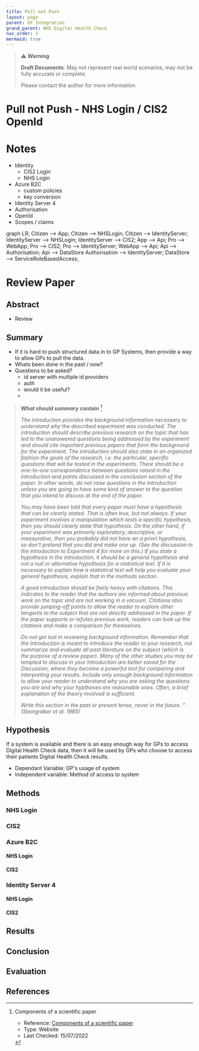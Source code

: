 ```yaml
---
title: Pull not Push
layout: page
parent: GP Integration
grand_parent: NHS Digital Health Check
nav_order: 3
mermaid: true
---
```


> ⚠️ **Warning**
>  
> **Draft Documents**: May not represent real world scenarios, may not be fully accurate or complete.
>
> Please contact the author for more information.


# Pull not Push - NHS Login / CIS2 OpenId

# Notes
- Identity 
  - CIS2 Login
  - NHS Login
- Azure B2C
  - custom policies
  - key conversion
- Identity Server 4
- Authorisation
- OpenId
- Scopes / claims

<div class="mermaid">
graph LR;
    Citizen --> App;
    Citizen --> NHSLogin;
    Citizen --> IdentityServer;
    IdentityServer --> NHSLogin;
    IdentityServer --> CIS2;
    App --> Api;
    Pro --> WebApp;
    Pro  --> CIS2;
    Pro --> IdentityServer;
    WebApp --> Api;
    Api --> Authorisation;
    Api --> DataStore
    Authorisation --> IdentityServer;
    DataStore --> ServiceRoleBasedAccess;
</div>

# Review Paper
## Abstract
- Review

## Summary
- If it is hard to push structured data in to GP Systems, then provide a way to allow GPs to pull the data.
- Whats been done in the past / now?
- Questions to be asked?
  - id server with multiple id providers
  - auth 
  - would it be useful?
  - 

> ***What should summary contain*** [^what-in-summary]
> 
> *The introduction provides the background information necessary to understand why the described experiment was conducted.  The introduction should describe previous research on the topic that has led to the unanswered questions being addressed by the experiment and should cite important previous papers that form the background for the experiment.  The introduction should also state in an organized fashion the goals of the research, i.e. the particular, specific questions that will be tested in the experiments.  There should be a one-to-one correspondence between questions raised in the introduction and points discussed in the conclusion section of the paper.  In other words, do not raise questions in the introduction unless you are going to have some kind of answer to the question that you intend to discuss at the end of the paper.*
> 
> *You may have been told that every paper must have a hypothesis that can be clearly stated.  That is often true, but not always.  If your experiment involves a manipulation which tests a specific hypothesis, then you should clearly state that hypothesis.  On the other hand, if your experiment was primarily exploratory, descriptive, or measurative, then you probably did not have an a priori hypothesis, so don't pretend that you did and make one up.  (See the discussion in the introduction to Experiment 4 for more on this.)  If you state a hypothesis in the introduction, it should be a general hypothesis and not a null or alternative hypothesis for a statistical test.  If it is necessary to explain how a statistical test will help you evaluate your general hypothesis, explain that in the methods section.* 
> 
> *A good introduction should be fairly heavy with citations.  This indicates to the reader that the authors are informed about previous work on the topic and are not working in a vacuum.  Citations also provide jumping-off points to allow the reader to explore other tangents to the subject that are not directly addressed in the paper.  If the paper supports or refutes previous work, readers can look up the citations and make a comparison for themselves.*
> 
> *Do not get lost in reviewing background information. Remember that the Introduction is meant to introduce the reader to your research, not summarize and evaluate all past literature on the subject (which is the purpose of a review paper). Many of the other studies you may be tempted to discuss in your Introduction are better saved for the Discussion, where they become a powerful tool for comparing and interpreting your results. Include only enough background information to allow your reader to understand why you are asking the questions you are and why your hyptheses are reasonable ones. Often, a brief explanation of the theory involved is sufficient.*
> 
> *Write this section in the past or present tense, never in the future. " (Steingraber et al. 1985)*

## Hypothesis
If a system is available and there is an easy enough way for GPs to access Digital Health Check data, then it will be used by GPs who choose to access their patients Digital Health Check results.

- Dependant Variable: GP's usage of system
- Independent variable: Method of access to system

## Methods

### NHS Login
### CIS2 
### Azure B2C
#### NHS Login
#### CIS2


### Identity Server 4
#### NHS Login
#### CIS2

## Results

## Conclusion

## Evaluation

## References

[^what-in-summary]: Components of a scientific paper

    - Reference: [Components of a scientific paper][what-in-summary]
    - Type: Website
    - Last Checked: 15/07/2022


[what-in-summary]: https://researchguides.library.vanderbilt.edu/c.php?g=69346&p=831743 "BSCI 1510L Literature and Stats Guide: 3.2 Components of a scientific paper"